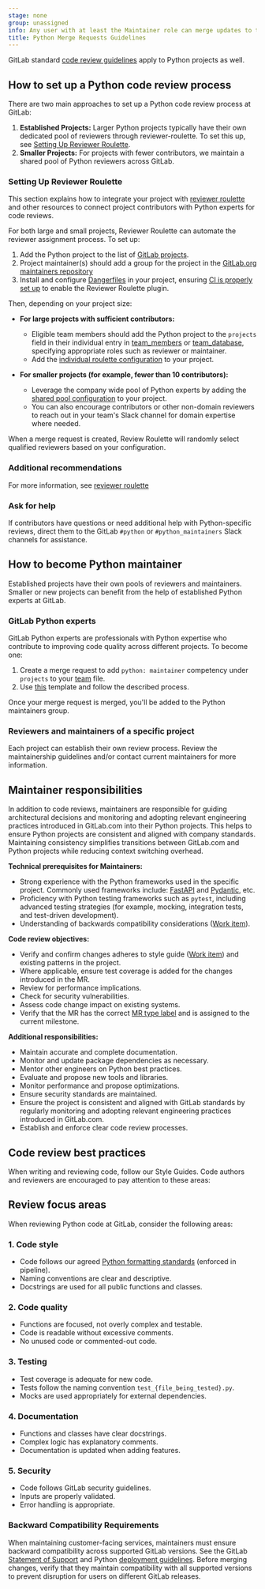 ```yaml
---
stage: none
group: unassigned
info: Any user with at least the Maintainer role can merge updates to this content. For details, see https://docs.gitlab.com/ee/development/development_processes.html#development-guidelines-review.
title: Python Merge Requests Guidelines
---
```


GitLab standard [code review guidelines](../code_review.md#approval-guidelines) apply to Python projects as well.

## How to set up a Python code review process

There are two main approaches to set up a Python code review process at GitLab:

1. **Established Projects:** Larger Python projects typically have their own dedicated pool of reviewers through reviewer-roulette. To set this up, see [Setting Up Reviewer Roulette](#setting-up-reviewer-roulette).
1. **Smaller Projects:** For projects with fewer contributors, we maintain a shared pool of Python reviewers across GitLab.

### Setting Up Reviewer Roulette

This section explains how to integrate your project with [reviewer roulette](../code_review.md#reviewer-roulette) and other resources to connect project contributors with Python experts for code reviews.

For both large and small projects, Reviewer Roulette can automate the reviewer assignment process. To set up:

1. Add the Python project to the list of [GitLab projects](https://gitlab.com/gitlab-com/www-gitlab-com/-/blob/master/data/projects.yml?ref_type=heads).
1. Project maintainer(s) should add a group for the project in the [GitLab.org maintainers repository](https://gitlab.com/gitlab-org/maintainers)
1. Install and configure [Dangerfiles](https://gitlab.com/gitlab-org/ruby/gems/gitlab-dangerfiles) in your project, ensuring [CI is properly set up](https://gitlab.com/gitlab-org/ruby/gems/gitlab-dangerfiles#ci-configuration) to enable the Reviewer Roulette plugin.

Then, depending on your project size:

- **For large projects with sufficient contributors:**

  - Eligible team members should add the Python project to the `projects` field in their individual entry in [team_members](https://gitlab.com/gitlab-com/www-gitlab-com/-/tree/master/data/team_members/person) or [team_database](https://gitlab.com/gitlab-com/www-gitlab-com/-/blob/master/doc/team_database.md), specifying appropriate roles such as reviewer or maintainer.
  - Add the [individual roulette configuration](https://gitlab.com/gitlab-org/python/code-review-templates/-/tree/main/individual_roulette?ref_type=heads) to your project.

- **For smaller projects (for example, fewer than 10 contributors):**

  - Leverage the company wide pool of Python experts by adding the [shared pool configuration](https://gitlab.com/gitlab-org/python/code-review-templates/-/tree/main/shared_pull/danger?ref_type=heads) to your project.
  - You can also encourage contributors or other non-domain reviewers to reach out in your team's Slack channel for domain expertise where needed.

When a merge request is created, Review Roulette will randomly select qualified reviewers based on your configuration.

### Additional recommendations

For more information, see [reviewer roulette](../code_review.md#reviewer-roulette)

### Ask for help

If contributors have questions or need additional help with Python-specific reviews, direct them to the GitLab `#python` or `#python_maintainers` Slack channels for assistance.

## How to become Python maintainer

Established projects have their own pools of reviewers and maintainers. Smaller or new projects can benefit from the help of established Python experts at GitLab.

### GitLab Python experts

GitLab Python experts are professionals with Python expertise who contribute to improving code quality across different projects.
To become one:

1. Create a merge request to add `python: maintainer` competency under `projects` to your [team](https://gitlab.com/gitlab-com/www-gitlab-com/-/tree/master/data/team_members/person?ref_type=heads) file.
1. Use [this](https://gitlab.com/gitlab-com/www-gitlab-com/-/blob/master/.gitlab/merge_request_templates/Python%20expert.md) template and follow the described process.

Once your merge request is merged, you'll be added to the Python maintainers group.

### Reviewers and maintainers of a specific project

Each project can establish their own review process. Review the maintainership guidelines and/or contact current maintainers for more information.

## Maintainer responsibilities

In addition to code reviews, maintainers are responsible for guiding architectural decisions and monitoring and adopting relevant engineering practices introduced in GitLab.com into their Python projects. This helps to ensure Python projects are consistent and aligned with company standards. Maintaining consistency simplifies transitions between GitLab.com and Python projects while reducing context switching overhead.

**Technical prerequisites for Maintainers:**

- Strong experience with the Python frameworks used in the specific project. Commonly used frameworks include: [FastAPI](https://fastapi.tiangolo.com/) and [Pydantic](https://docs.pydantic.dev/latest/), etc.
- Proficiency with Python testing frameworks such as `pytest`, including advanced testing strategies (for example, mocking, integration tests, and test-driven development).
- Understanding of backwards compatibility considerations ([Work item](https://gitlab.com/gitlab-org/gitlab/-/issues/514689)).

**Code review objectives:**

- Verify and confirm changes adheres to style guide ([Work item](https://gitlab.com/gitlab-org/gitlab/-/issues/506689)) and existing patterns in the project.
- Where applicable, ensure test coverage is added for the changes introduced in the MR.
- Review for performance implications.
- Check for security vulnerabilities.
- Assess code change impact on existing systems.
- Verify that the MR has the correct [MR type label](../labels/_index.md#type-labels) and is assigned to the current milestone.

**Additional responsibilities:**

- Maintain accurate and complete documentation.
- Monitor and update package dependencies as necessary.
- Mentor other engineers on Python best practices.
- Evaluate and propose new tools and libraries.
- Monitor performance and propose optimizations.
- Ensure security standards are maintained.
- Ensure the project is consistent and aligned with GitLab standards by regularly monitoring and adopting relevant engineering practices introduced in GitLab.com.
- Establish and enforce clear code review processes.

## Code review best practices

When writing and reviewing code, follow our Style Guides. Code authors and reviewers are encouraged to pay attention
to these areas:

## Review focus areas

When reviewing Python code at GitLab, consider the following areas:

### 1. Code style

- Code follows our agreed [Python formatting standards](styleguide.md) (enforced in pipeline).
- Naming conventions are clear and descriptive.
- Docstrings are used for all public functions and classes.

### 2. Code quality

- Functions are focused, not overly complex and testable.
- Code is readable without excessive comments.
- No unused code or commented-out code.

### 3. Testing

- Test coverage is adequate for new code.
- Tests follow the naming convention `test_{file_being_tested}.py`.
- Mocks are used appropriately for external dependencies.

### 4. Documentation

- Functions and classes have clear docstrings.
- Complex logic has explanatory comments.
- Documentation is updated when adding features.

### 5. Security

- Code follows GitLab security guidelines.
- Inputs are properly validated.
- Error handling is appropriate.

### Backward Compatibility Requirements

When maintaining customer-facing services, maintainers must ensure backward compatibility across supported GitLab versions.
See the GitLab [Statement of Support](https://about.gitlab.com/support/statement-of-support/#version-support)
and Python [deployment guidelines](deployment.md#versioning).
Before merging changes, verify that they maintain compatibility with all supported versions to prevent disruption for users on different GitLab releases.
